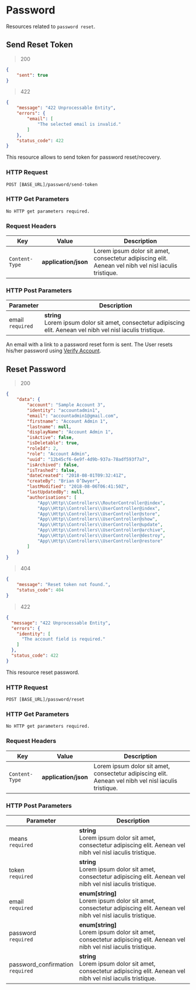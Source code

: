 # Password

<aside class="success">
Resources related to <code>password reset</code>.
</aside>




## Send Reset Token

> 200

```json
{
    "sent": true
}
```

> 422

```json
{
    "message": "422 Unprocessable Entity",
    "errors": {
        "email": [
            "The selected email is invalid."
        ]
    },
    "status_code": 422
}
```

This resource allows to send token for password reset/recovery.




### HTTP Request

`POST [BASE_URL]/password/send-token`

### HTTP Get Parameters

`No HTTP get parameters required.`

### Request Headers
Key | Value | Description
--------- | ------- | -----------
`Content-Type` | **application/json** | Lorem ipsum dolor sit amet, consectetur adipiscing elit. Aenean vel nibh vel nisl iaculis tristique.


### HTTP Post Parameters
Parameter | Description
--------- | -----------
email <br /> `required`| **string** <br /> Lorem ipsum dolor sit amet, consectetur adipiscing elit. Aenean vel nibh vel nisl iaculis tristique.
                

An email with a link to a password reset form is sent. The User resets his/her password using [Verify Account](#verify-account).











## Reset Password

> 200

```json
{
    "data": {
        "account": "Sample Account 3",
        "identity": "accountadmin1",
        "email": "accountadmin1@gmail.com",
        "firstname": "Account Admin 1",
        "lastname": null,
        "displayName": "Account Admin 1",
        "isActive": false,
        "isDeletable": true,
        "roleId": 2,
        "role": "Account Admin",
        "uuid": "12b45cf6-6e9f-4d9b-937a-78adf593f7a7",
        "isArchived": false,
        "isTrashed": false,
        "dateCreated": "2018-08-01T09:32:41Z",
        "createBy": "Brian O’Dwyer",
        "lastModified": "2018-08-06T06:41:50Z",
        "lastUpdatedBy": null,
        "authorisations": [
            "App\\Http\\Controllers\\RouterController@index",
            "App\\Http\\Controllers\\UserController@index",
            "App\\Http\\Controllers\\UserController@store",
            "App\\Http\\Controllers\\UserController@show",
            "App\\Http\\Controllers\\UserController@update",
            "App\\Http\\Controllers\\UserController@archive",
            "App\\Http\\Controllers\\UserController@destroy",
            "App\\Http\\Controllers\\UserController@restore"
        ]
    }
}
```

> 404

```json
{
    "message": "Reset token not found.",
    "status_code": 404
}
```

> 422

```json
{
  "message": "422 Unprocessable Entity",
  "errors": {
    "identity": [
      "The account field is required."
    ]
  },
  "status_code": 422
}
```

This resource reset password.

### HTTP Request

`POST [BASE_URL]/password/reset`

### HTTP Get Parameters

`No HTTP get parameters required.`

### Request Headers
Key | Value | Description
--------- | ------- | -----------
`Content-Type` | **application/json** | Lorem ipsum dolor sit amet, consectetur adipiscing elit. Aenean vel nibh vel nisl iaculis tristique.


### HTTP Post Parameters
Parameter | Description
--------- | -----------
means <br /> `required`| **string** <br /> Lorem ipsum dolor sit amet, consectetur adipiscing elit. Aenean vel nibh vel nisl iaculis tristique.
token <br /> `required`| **string** <br /> Lorem ipsum dolor sit amet, consectetur adipiscing elit. Aenean vel nibh vel nisl iaculis tristique.
email <br /> `required`| **enum[string]** <br /> Lorem ipsum dolor sit amet, consectetur adipiscing elit. Aenean vel nibh vel nisl iaculis tristique.
password <br /> `required`| **enum[string]** <br /> Lorem ipsum dolor sit amet, consectetur adipiscing elit. Aenean vel nibh vel nisl iaculis tristique.
password_confirmation <br /> `required`| **string** <br /> Lorem ipsum dolor sit amet, consectetur adipiscing elit. Aenean vel nibh vel nisl iaculis tristique.